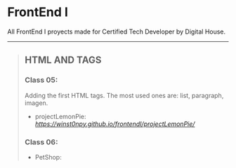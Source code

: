 # FrontEnd I

All FrontEnd I proyects made for Certified Tech Developer by Digital House.

---

> ## HTML AND TAGS
>
> ### Class 05:
>
> Adding the first HTML tags. The most used ones are: list, paragraph, imagen.
>
> - projectLemonPie: *https://winst0npy.github.io/frontendI/projectLemonPie/*
>
> ### Class 06:
>
> - PetShop:
